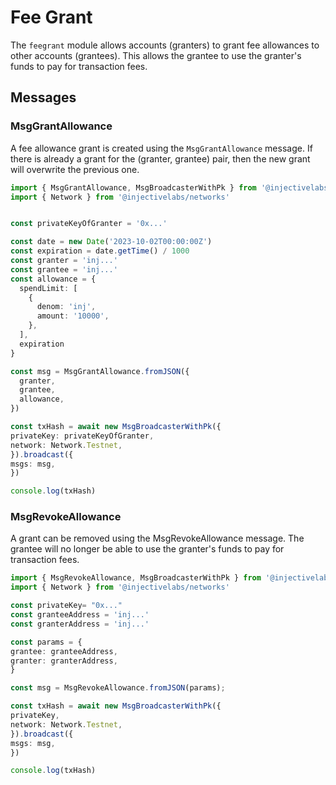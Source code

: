 # Fee Grant

The `feegrant` module allows accounts (granters) to grant fee allowances to other accounts (grantees). This allows the grantee to use the granter's funds to pay for transaction fees.

## Messages

### MsgGrantAllowance

A fee allowance grant is created using the `MsgGrantAllowance` message. If there is already a grant for the (granter, grantee) pair, then the new grant will overwrite the previous one.

```ts
import { MsgGrantAllowance, MsgBroadcasterWithPk } from '@injectivelabs/sdk-ts'
import { Network } from '@injectivelabs/networks'


const privateKeyOfGranter = '0x...'

const date = new Date('2023-10-02T00:00:00Z')
const expiration = date.getTime() / 1000
const granter = 'inj...'
const grantee = 'inj...'
const allowance = {
  spendLimit: [
    {
      denom: 'inj',
      amount: '10000',
    },
  ],
  expiration
}

const msg = MsgGrantAllowance.fromJSON({
  granter,
  grantee,
  allowance,
})

const txHash = await new MsgBroadcasterWithPk({
privateKey: privateKeyOfGranter,
network: Network.Testnet,
}).broadcast({
msgs: msg,
})

console.log(txHash)

```

### MsgRevokeAllowance
A grant can be removed using the MsgRevokeAllowance message. The grantee will no longer be able to use the granter's funds to pay for transaction fees.

```ts
import { MsgRevokeAllowance, MsgBroadcasterWithPk } from '@injectivelabs/sdk-ts'
import { Network } from '@injectivelabs/networks'

const privateKey= "0x..."
const granteeAddress = 'inj...'
const granterAddress = 'inj...'

const params = {
grantee: granteeAddress,
granter: granterAddress,
}

const msg = MsgRevokeAllowance.fromJSON(params);

const txHash = await new MsgBroadcasterWithPk({
privateKey,
network: Network.Testnet,
}).broadcast({
msgs: msg,
})

console.log(txHash)
```
